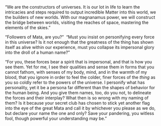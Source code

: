 “We are the constructors of universes. It is our lot in life to learn the intricacies and steps required to output incredible Matter into this world, we the builders of new worlds. With our magnanamus power, we will construct the bridge between worlds, visiting the reaches of space, mastering the elements of the skies.”

“Followers of Mata, are you?”  “Must you insist on personifying every force in this universe? Is it not enough that the greatness of the thing has shown itself as alive within our experience, must you collapse its impersonal glory into the droll of a human name?” 

“For you, these forces bear a spirit that is impersonal, and that is how you see them. Yet for me, I see their qualities and sense them in forms that you cannot fathom, with senses of my body, mind, and in the warmth of my blood, that you ignore in order to feel the colder, finer forces of the *thing* as you so coldly refer to the powers of the universe. I personify what has personality, yet it be a persona far different than the shapes of behavior for the human being. And you give them names, too, do you not, to delineate the forces and their interplay? What then is so wrong with my naming of them? Is it because your secret club has chosen to stick yet another flag into the eye of the great Mata and call it by whichever you please as we do, but declare your name the one and only? Save your pandering, you witless fool, though powerful your understanding may be.”
